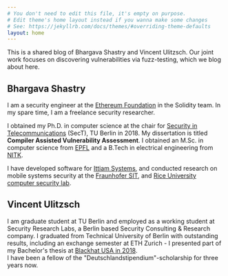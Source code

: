 ```yaml
---
# You don't need to edit this file, it's empty on purpose.
# Edit theme's home layout instead if you wanna make some changes
# See: https://jekyllrb.com/docs/themes/#overriding-theme-defaults
layout: home
---
```

This is a shared blog of Bhargava Shastry and Vincent Ulitzsch. Our joint work focuses on discovering vulnerabilities via fuzz-testing, which we blog about here.

## Bhargava Shastry
I am a security engineer at the [Ethereum Foundation][7] in the Solidity team. In my spare time, I am a freelance security researcher.

I obtained my Ph.D. in computer science at the chair for [Security in Telecommunications][1] (SecT), TU Berlin in 2018. My dissertation is titled __Compiler Assisted Vulnerability Assessment__. I obtained an M.Sc. in computer science from [EPFL][2] and a B.Tech in electrical engineering from [NITK][3].

I have developed software for [Ittiam Systems][4], and conducted research on mobile systems security at the [Fraunhofer SIT][5], and [Rice University computer security lab][6].

[1]: http://www.fgsect.de
[2]: https://www.epfl.ch
[3]: http://www.nitk.ac.in
[4]: https://www.ittiam.com
[5]: https://www.sit.fraunhofer.de/en/
[6]: http://seclab.cs.rice.edu/
[7]: https://www.ethereum.org/foundation

## Vincent Ulitzsch

I am graduate student at TU Berlin and employed as a working student at Security Research Labs, 
a Berlin based Security Consulting & Research company. I graduated from Technical University of Berlin with outstanding results, including an exchange semester at ETH Zurich - I presented part of my Bachelor's thesis at [Blackhat USA in 2018](https://i.blackhat.com/us-18/Thu-August-9/us-18-Ulitzsch-Follow-The-White-Rabbit-Simplifying-Fuzz-Testing-Using-FuzzExMachina.pdf).  
I have been a fellow of the "Deutschlandstipendium"-scholarship for three years now. 

